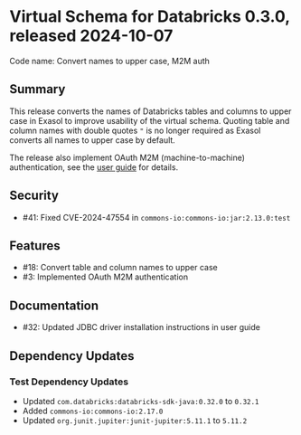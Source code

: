 # Virtual Schema for Databricks 0.3.0, released 2024-10-07

Code name: Convert names to upper case, M2M auth

## Summary

This release converts the names of Databricks tables and columns to upper case in Exasol to improve usability of the virtual schema. Quoting table and column names with double quotes `"` is no longer required as Exasol converts all names to upper case by default.

The release also implement OAuth M2M (machine-to-machine) authentication, see the [user guide](../user_guide/user_guide.md#service-principal-oauth-m2m) for details.

## Security

* #41: Fixed CVE-2024-47554 in `commons-io:commons-io:jar:2.13.0:test`

## Features

* #18: Convert table and column names to upper case
* #3: Implemented OAuth M2M authentication

## Documentation

* #32: Updated JDBC driver installation instructions in user guide

## Dependency Updates

### Test Dependency Updates

* Updated `com.databricks:databricks-sdk-java:0.32.0` to `0.32.1`
* Added `commons-io:commons-io:2.17.0`
* Updated `org.junit.jupiter:junit-jupiter:5.11.1` to `5.11.2`
